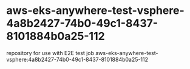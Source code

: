 # aws-eks-anywhere-test-vsphere-4a8b2427-74b0-49c1-8437-8101884b0a25-112
repository for use with E2E test job aws-eks-anywhere-test-vsphere:4a8b2427-74b0-49c1-8437-8101884b0a25-112

